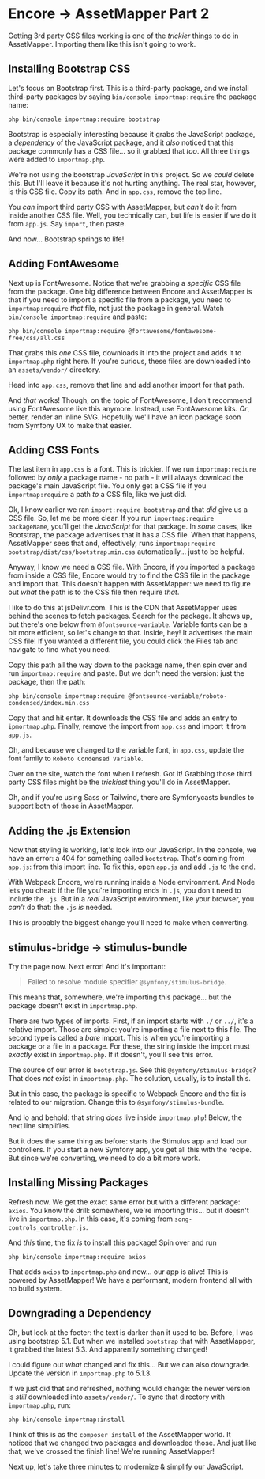 # Encore -> AssetMapper Part 2

Getting 3rd party CSS files working is one of the *trickier* things to do in
AssetMapper. Importing them like this isn't going to work.

## Installing Bootstrap CSS

Let's focus on Bootstrap first. This is a third-party package, and we install
third-party packages by saying `bin/console importmap:require` the package name:

```terminal-silent
php bin/console importmap:require bootstrap
```

Bootstrap is especially interesting because it grabs the JavaScript package, a
*dependency* of the JavaScript package, and it *also* noticed that this package
commonly has a CSS file... so it grabbed that *too*. All three things were
added to `importmap.php`.

We're not using the bootstrap *JavaScript* in this project. So we *could* delete
this. But I'll leave it because it's not hurting anything. The real star, however,
is this CSS file. Copy its path. And in `app.css`, remove the top line.

You *can* import third party CSS with AssetMapper, but *can't* do it from inside
another CSS file. Well, you technically can, but life is easier if we do it from
`app.js`. Say `import`, then paste.

And now... Bootstrap springs to life!

## Adding FontAwesome

Next up is FontAwesome. Notice that we're grabbing a *specific* CSS file from the
package. One big difference between Encore and AssetMapper is that if you need to
import a specific file from a package, you need to `importmap:require` *that* file,
not just the package in general. Watch `bin/console importmap:require` and
paste:

```terminal-silent
php bin/console importmap:require @fortawesome/fontawesome-free/css/all.css
```

That grabs this *one* CSS file, downloads it into the project and adds it to
`importmap.php` right here. If you're curious, these files are downloaded into
an `assets/vendor/` directory.

Head into `app.css`, remove that line and add another import for that path.

And *that* works! Though, on the topic of FontAwesome, I don't recommend using
FontAwesome like this anymore. Instead, use FontAwesome kits.
*Or*, better, render an inline SVG. Hopefully we'll have an icon package soon
from Symfony UX to make that easier.

## Adding CSS Fonts

The last item in `app.css` is a font. This is trickier. If we run `importmap:reqiure`
followed by *only* a package name - no path - it will always download the package's
main JavaScript file. You only get a CSS file if you `importmap:require` a path
*to* a CSS file, like we just did.

Ok, I know earlier we ran `import:require bootstrap` and that *did* give us a CSS
file. So, let me be more clear. If you run `importmap:require packageName`, you'll
get the *JavaScript* for that package. In *some* cases, like Bootstrap, the package
advertises that it has a CSS file. When that happens, AssetMapper sees that and,
effectively, runs `importmap:require bootstrap/dist/css/bootstrap.min.css`
automatically... just to be helpful.

Anyway, I know we need a CSS file. With Encore, if you imported a package from
inside a CSS file, Encore would try to find the CSS file in the package and import
that. This doesn't happen with AssetMapper: we need to figure out *what* the path
is to the CSS file then require *that*.

I like to do this at jsDelivr.com. This is the CDN that AssetMapper uses behind
the scenes to fetch packages. Search for the package. It shows up, but there's
one below from `@fontsource-variable`. Variable fonts can be a bit more efficient,
so let's change to that. Inside, hey! It advertises the main CSS file!
If you wanted a different file, you could click the Files tab and navigate to find
what you need.

Copy this path all the way down to the package name, then spin over and run
`importmap:require` and paste. But we don't need the version: just
the package, then the path:

```terminal-silent
php bin/console importmap:require @fontsource-variable/roboto-condensed/index.min.css
```

Copy that and hit enter. It downloads the CSS file and adds an entry to
`ipmortmap.php`. Finally, remove the import from `app.css` and import it from
`app.js`.

Oh, and because we changed to the variable font, in `app.css`, update the font family
to `Roboto Condensed Variable`.

Over on the site, watch the font when I refresh. Got it! Grabbing those third
party CSS files might be the *trickiest* thing you'll do in AssetMapper.

Oh, and if you're using Sass or Tailwind, there are Symfonycasts bundles to 
support both of those in AssetMapper.

## Adding the .js Extension

Now that styling is working, let's look into our JavaScript. In the console, we
have an error: a 404 for something called `bootstrap`. That's coming from
`app.js`: from this import line. To fix this, open `app.js` and add `.js` to the
end.

With Webpack Encore, we're running inside a Node environment. And Node
lets you cheat: if the file you're importing ends in `.js`, you don't need to
include the `.js`. But in a *real* JavaScript environment, like your browser, you
*can't* do that: the `.js` *is* needed.

This is probably the biggest change you'll need to make when converting.

## stimulus-bridge -> stimulus-bundle

Try the page now. Next error! And it's important:

> Failed to resolve module specifier `@symfony/stimulus-bridge`.

This means that, somewhere, we're importing this package... but the package doesn't
exist in `importmap.php`.

There are two types of imports. First, if an import starts with `./` or `../`,
it's a relative import. Those are simple: you're importing a file next to this
file. The second type is called a *bare* import. This is when you're importing a
package or a file in a package. For these, the string inside the import must *exactly*
exist in `importmap.php`. If it doesn't, you'll see this error.

The source of our error is `bootstrap.js`. See this `@symfony/stimulus-bridge`?
That does *not* exist in `importmap.php`. The solution, usually, is to install
this.

But in this case, the package is specific to Webpack Encore and the fix is related
to our migration. Change this to `@symfony/stimulus-bundle`.

And lo and behold: that string *does* live inside `importmap.php`! Below, the
next line simplifies.

But it does the same thing as before: starts the Stimulus app and load our controllers.
If you start a new Symfony app, you get all this with the recipe. But since we're
converting, we need to do a bit more work.

## Installing Missing Packages

Refresh now. We get the exact same error but with a different package:
`axios`. You know the drill: somewhere, we're importing this... but it
doesn't live in `importmap.php`. In this case, it's coming from
`song-controls_controller.js`.

And *this* time, the fix *is* to install this package! Spin over and run
```terminal
php bin/console importmap:require axios
```

That adds `axios` to `importmap.php` and now... our app is alive! This is
powered by AssetMapper! We have a performant, modern frontend all with no build system.

## Downgrading a Dependency

Oh, but look at the footer: the text is darker than it used to be. Before,
I was using bootstrap 5.1. But when we installed `bootstrap` that with AssetMapper,
it grabbed the latest 5.3. And apparently something changed!

I could figure out *what* changed and fix this... But we can also downgrade.
Update the version in `importmap.php` to 5.1.3.

If we just did that and refreshed, nothing would change: the newer version is *still*
downloaded into `assets/vendor/`. To sync that directory with `importmap.php`, run:

```terminal
php bin/console importmap:install
```

Think of this is as the `composer install` of the AssetMapper world. It noticed
that we changed two packages and downloaded those. And just like that, we've crossed
the finish line! We're running AssetMapper!

Next up, let's take three minutes to modernize & simplify our JavaScript.
